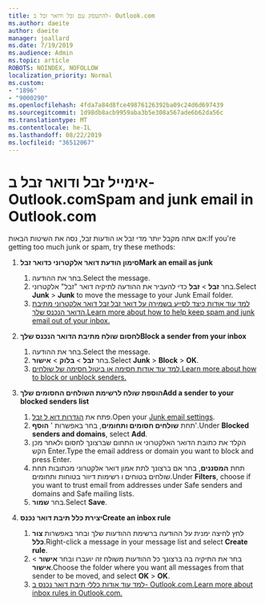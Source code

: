 ```yaml
---
title: להתעסק עם זבל ודואר זבל ב- Outlook.com
ms.author: daeite
author: daeite
manager: joallard
ms.date: 7/19/2019
ms.audience: Admin
ms.topic: article
ROBOTS: NOINDEX, NOFOLLOW
localization_priority: Normal
ms.custom:
- "1896"
- "9000290"
ms.openlocfilehash: 4fda7a84d8fce49876126392ba09c24d6d697439
ms.sourcegitcommit: 1d98db8acb9959aba3b5e308a567ade6b62da56c
ms.translationtype: MT
ms.contentlocale: he-IL
ms.lasthandoff: 08/22/2019
ms.locfileid: "36512067"
---
```

# <a name="spam-and-junk-email-in-outlookcom"></a><span data-ttu-id="56938-102">אימייל זבל ודואר זבל ב- Outlook.com</span><span class="sxs-lookup"><span data-stu-id="56938-102">Spam and junk email in Outlook.com</span></span>

<span data-ttu-id="56938-103">אם אתה מקבל יותר מדי זבל או הודעות זבל, נסה את השיטות הבאות:</span><span class="sxs-lookup"><span data-stu-id="56938-103">If you're getting too much junk or spam, try these methods:</span></span>

1. <span data-ttu-id="56938-104">**סימון הודעת דואר אלקטרוני כדואר זבל**</span><span class="sxs-lookup"><span data-stu-id="56938-104">**Mark an email as junk**</span></span>
    1. <span data-ttu-id="56938-105">בחר את ההודעה.</span><span class="sxs-lookup"><span data-stu-id="56938-105">Select the message.</span></span>
    1. <span data-ttu-id="56938-106">בחר **זבל** > **זבל** כדי להעביר את ההודעה לתיקיה דואר "זבל" אלקטרוני.</span><span class="sxs-lookup"><span data-stu-id="56938-106">Select **Junk** > **Junk** to move the message to your Junk Email folder.</span></span>
    1. [<span data-ttu-id="56938-107">למד עוד אודות כיצד לסייע בשמירה על דואר זבל זבל דואר אלקטרוני מתיבת הדואר הנכנס שלך.</span><span class="sxs-lookup"><span data-stu-id="56938-107">Learn more about how to help keep spam and junk email out of your inbox.</span></span>](https://support.office.com/article/a3ece97b-82f8-4a5e-9ac3-e92fa6427ae4?wt.mc_id=Office_Outlook_com_Alchemy)

1. <span data-ttu-id="56938-108">**לחסום שולח מתיבת הדואר הנכנס שלך**</span><span class="sxs-lookup"><span data-stu-id="56938-108">**Block a sender from your inbox**</span></span>
    1. <span data-ttu-id="56938-109">בחר את ההודעה.</span><span class="sxs-lookup"><span data-stu-id="56938-109">Select the message.</span></span>
    1. <span data-ttu-id="56938-110">בחר **זבל** > **בלוק** > **אישור**.</span><span class="sxs-lookup"><span data-stu-id="56938-110">Select **Junk** > **Block** > **OK**.</span></span>
    1. [<span data-ttu-id="56938-111">למד עוד אודות חסימה או ביטול חסימה של שולחים.</span><span class="sxs-lookup"><span data-stu-id="56938-111">Learn more about how to block or unblock senders.</span></span>](https://support.office.com/article/afba1c94-77bb-4f50-8b85-057cf52f4d5e?wt.mc_id=Office_Outlook_com_Alchemy)

1. <span data-ttu-id="56938-112">**הוספת שולח לרשימת השולחים החסומים שלך**</span><span class="sxs-lookup"><span data-stu-id="56938-112">**Add a sender to your blocked senders list**</span></span>
    1. <span data-ttu-id="56938-113">פתח את [הגדרות דוא ל זבל](https://outlook.live.com/mail/options/mail/junkEmail/blockedSendersAndDomainsV2).</span><span class="sxs-lookup"><span data-stu-id="56938-113">Open your [Junk email settings](https://outlook.live.com/mail/options/mail/junkEmail/blockedSendersAndDomainsV2).</span></span>
    1. <span data-ttu-id="56938-114">תחת **שולחים חסומים ותחומים**, בחר באפשרות ' **הוסף**'.</span><span class="sxs-lookup"><span data-stu-id="56938-114">Under **Blocked senders and domains**, select **Add**.</span></span>
    1. <span data-ttu-id="56938-115">הקלד את כתובת הדואר האלקטרוני או התחום שברצונך לחסום ולאחר מכן הקש Enter.</span><span class="sxs-lookup"><span data-stu-id="56938-115">Type the email address or domain you want to block and press Enter.</span></span>
    1. <span data-ttu-id="56938-116">תחת **המסננים**, בחר אם ברצונך לתת אמון דואר אלקטרוני מכתובות תחת שולחים בטוחים ו רשימות דיוור בטוחות ותחומים.</span><span class="sxs-lookup"><span data-stu-id="56938-116">Under **Filters**, choose if you want to trust email from addresses under Safe senders and domains and Safe mailing lists.</span></span>
    1. <span data-ttu-id="56938-117">בחר **שמור**.</span><span class="sxs-lookup"><span data-stu-id="56938-117">Select **Save**.</span></span>

1. <span data-ttu-id="56938-118">**יצירת כלל תיבת דואר נכנס**</span><span class="sxs-lookup"><span data-stu-id="56938-118">**Create an inbox rule**</span></span>
    1. <span data-ttu-id="56938-119">לחץ לחיצה ימנית על ההודעה ברשימת ההודעות שלך ובחר באפשרות **צור כלל**.</span><span class="sxs-lookup"><span data-stu-id="56938-119">Right-click a message in your message list and select **Create rule**.</span></span>
    1. <span data-ttu-id="56938-120">בחר את התיקיה בה ברצונך כל ההודעות משולח זה יועברו ובחר **אישור** > **אישור**.</span><span class="sxs-lookup"><span data-stu-id="56938-120">Choose the folder where you want all messages from that sender to be moved, and select **OK** > **OK**.</span></span>
    1. [<span data-ttu-id="56938-121">למד עוד אודות כללי תיבת דואר נכנס ב- Outlook.com.</span><span class="sxs-lookup"><span data-stu-id="56938-121">Learn more about inbox rules in Outlook.com.</span></span>](https://support.office.com/article/4b094371-a5d7-49bd-8b1b-4e4896a7cc5d?wt.mc_id=Office_Outlook_com_Alchemy)
